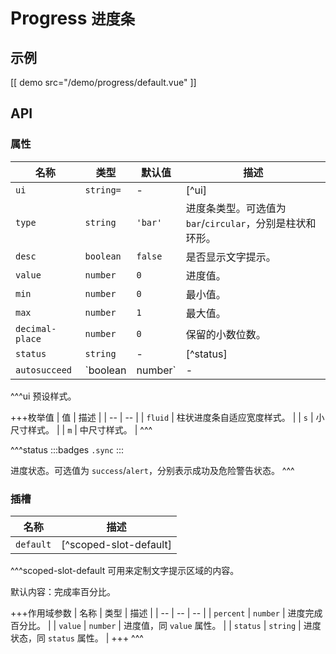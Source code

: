 # Progress <small>进度条</small>

## 示例

[[ demo src="/demo/progress/default.vue" ]]

## API

### 属性

| 名称 | 类型 | 默认值 | 描述 |
| -- | -- | -- | -- |
| `ui` | `string=` | - | [^ui] |
| `type` | `string` | `'bar'` | 进度条类型。可选值为 `bar`/`circular`，分别是柱状和环形。 |
| `desc` | `boolean` | `false` | 是否显示文字提示。 |
| `value` | `number` | `0` | 进度值。 |
| `min` | `number` | `0` | 最小值。 |
| `max` | `number` | `1` | 最大值。 |
| `decimal-place` | `number` | `0` | 保留的小数位数。 |
| `status` | `string` | - | [^status] |
| `autosucceed` | `boolean|number` | - | 是否在进度值到达最大时自动进入 `success` 状态。`true` 表示直接进入成功状态，如果是 `number` 类型则表示在到达最大值后切换为成功状态前等待的毫秒数。 |

^^^ui
预设样式。

+++枚举值
| 值 | 描述 |
| -- | -- |
| `fluid` | 柱状进度条自适应宽度样式。 |
| `s` | 小尺寸样式。 |
| `m` | 中尺寸样式。 |
^^^

^^^status
:::badges
`.sync`
:::

进度状态。可选值为 `success`/`alert`，分别表示成功及危险警告状态。
^^^

### 插槽

| 名称 | 描述 |
| -- | -- |
| `default` | [^scoped-slot-default] |

^^^scoped-slot-default
可用来定制文字提示区域的内容。

默认内容：完成率百分比。

+++作用域参数
| 名称 | 类型 | 描述 |
| -- | -- | -- |
| `percent` | `number` | 进度完成百分比。 |
| `value` | `number` | 进度值，同 `value` 属性。 |
| `status` | `string` | 进度状态，同 `status` 属性。 |
+++
^^^
